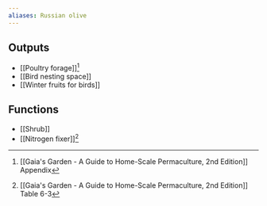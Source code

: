 ```yaml
---
aliases: Russian olive
---
```

## Outputs
- [[Poultry forage]][^1]
- [[Bird nesting space]]
- [[Winter fruits for birds]]
## Functions
- [[Shrub]]
- [[Nitrogen fixer]][^2]

[^1]: [[Gaia's Garden - A Guide to Home-Scale Permaculture, 2nd Edition]] Appendix
[^2]: [[Gaia's Garden - A Guide to Home-Scale Permaculture, 2nd Edition]] Table 6-3
